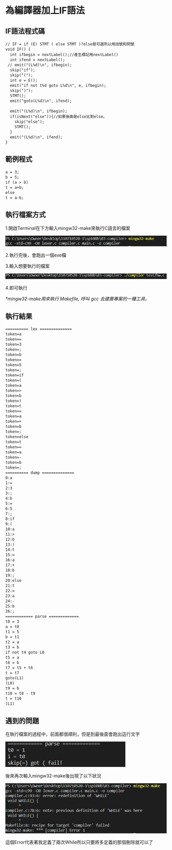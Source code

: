 # 為編譯器加上IF語法

## IF語法程式碼
```
// IF = if (E) STMT ( else STMT )?else是可選所以用括號和問號
void IF() {
  int ifbegin = nextLabel();//產生標記用nextLabel()
  int ifend = nextLabel();
 // emit("(L%d)\n", ifbegin);
  skip("if");
  skip("(");
  int e = E();
  emit("if not t%d goto L%d\n", e, ifbegin);
  skip(")");
  STMT();
  emit("goto(L%d)\n", ifend);

  emit("(L%d)\n", ifbegin);
  if(isNext("else")){//如果後面是else比對else。
    skip("else");
    STMT();
  }
  emit("(L%d)\n", ifend);
}
```
## 範例程式
```
a = 3;
b = 5;
if (a > b)
t = a+b;
else
t = a-b;
```
## 執行檔案方式
1.開啟Terminal在下方輸入mingw32-make來執行C語言的檔案

![image](https://github.com/syuan0327/sp108b/blob/master/03-compiler/23.JPG)

2.執行完後，會跑出一個exe檔

3.輸入想要執行的檔案

![image](https://github.com/syuan0327/sp108b/blob/master/03-compiler/34.JPG)

4.即可執行

_*mingw32-make用來執行 Makefile, 呼叫 gcc 去建置專案的一種工具。_

## 執行結果
```
========== lex ==============
token=a
token==
token=3
token=;
token=b
token==
token=5
token=;
token=if
token=(
token=a
token=>
token=b
token=)
token=t
token==
token=a
token=+
token=b
token=;
token=else
token=t
token==
token=a
token=-
token=b
token=;
========== dump ==============
0:a
1:=
2:3
3:;
4:b
5:=
6:5
7:;
8:if
9:(
10:a
11:>
12:b
13:)
14:t
15:=
16:a
17:+
18:b
19:;
20:else
21:t
22:=
23:a
24:-
25:b
26:;
============ parse =============
t0 = 3
a = t0
t1 = 5
b = t1
t2 = a
t3 = b
if not t4 goto L0
t5 = a
t6 = b
t7 = t5 + t6
t = t7
goto(L1)
(L0)
t9 = b
t10 = t8 - t9
t = t10
(L1)
```
## 遇到的問題
在執行檔案的過程中，前面都很順利，但是到最後面會跑出這行文字

![image](https://github.com/syuan0327/sp108b/blob/master/03-compiler/5.jpg)

後來再次輸入mingw32-make後出現了以下狀況

![image](https://github.com/syuan0327/sp108b/blob/master/03-compiler/6.JPG)

這個Error代表著我定義了兩次While所以只要將多定義的那個刪除就可以了
